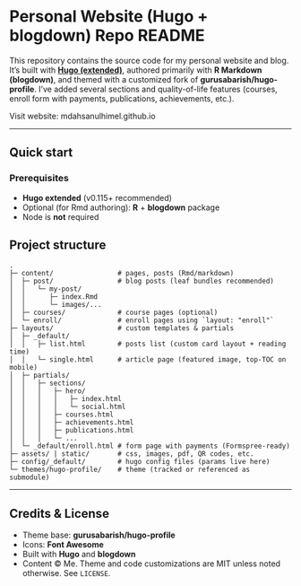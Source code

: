 # Personal Website (Hugo + blogdown) Repo README

This repository contains the source code for my personal website and blog.
It’s built with **[Hugo (extended)](https://gohugo.io/)**, authored primarily with **R Markdown (blogdown)**, and themed with a customized fork of **gurusabarish/hugo-profile**. I’ve added several sections and quality-of-life features (courses, enroll form with payments, publications, achievements, etc.).

Visit website: mdahsanulhimel.github.io

---

## Quick start

### Prerequisites

* **Hugo extended** (v0.115+ recommended)
* Optional (for Rmd authoring): **R** + **blogdown** package
* Node is **not** required

## Project structure

```
.
├─ content/                # pages, posts (Rmd/markdown)
│  ├─ post/                # blog posts (leaf bundles recommended)
│  │   └─ my-post/
│  │      ├─ index.Rmd
│  │      └─ images/...
│  ├─ courses/             # course pages (optional)
│  └─ enroll/              # enroll pages using `layout: "enroll"`
├─ layouts/                # custom templates & partials
│  ├─ _default/
│  │   ├─ list.html        # posts list (custom card layout + reading time)
│  │   └─ single.html      # article page (featured image, top-TOC on mobile)
│  ├─ partials/
│  │   ├─ sections/
│  │   │   ├─ hero/
│  │   │   │   ├─ index.html
│  │   │   │   └─ social.html
│  │   │   ├─ courses.html
│  │   │   ├─ achievements.html
│  │   │   ├─ publications.html
│  │   │   └─ ...
│  └─ _default/enroll.html # form page with payments (Formspree-ready)
├─ assets/ | static/       # css, images, pdf, QR codes, etc.
├─ config/_default/        # hugo config files (params live here)
└─ themes/hugo-profile/    # theme (tracked or referenced as submodule)
```

---

## Credits & License

* Theme base: **gurusabarish/hugo-profile**
* Icons: **Font Awesome**
* Built with **Hugo** and **blogdown**
* Content © Me. Theme and code customizations are MIT unless noted otherwise. See `LICENSE`.

